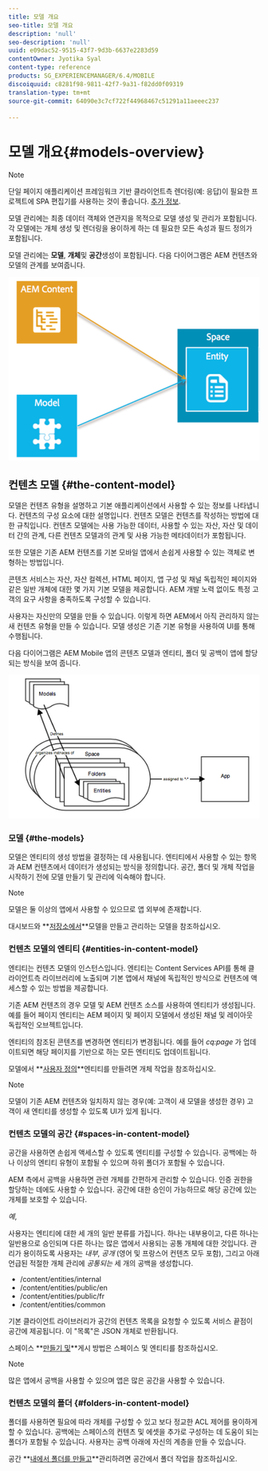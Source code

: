 ```yaml
---
title: 모델 개요
seo-title: 모델 개요
description: 'null'
seo-description: 'null'
uuid: e09dac52-9515-43f7-9d3b-6637e2283d59
contentOwner: Jyotika Syal
content-type: reference
products: SG_EXPERIENCEMANAGER/6.4/MOBILE
discoiquuid: c8281f98-9811-42f7-9a31-f82dd0f09319
translation-type: tm+mt
source-git-commit: 64090e3c7cf722f44968467c51291a11aeeec237

---
```



# 모델 개요{#models-overview}

>[!NOTE]
>
>단일 페이지 애플리케이션 프레임워크 기반 클라이언트측 렌더링(예: 응답)이 필요한 프로젝트에 SPA 편집기를 사용하는 것이 좋습니다. [추가 정보](/help/sites-developing/spa-overview.md).

모델 관리에는 최종 데이터 객체와 연관지을 목적으로 모델 생성 및 관리가 포함됩니다. 각 모델에는 개체 생성 및 렌더링을 용이하게 하는 데 필요한 모든 속성과 필드 정의가 포함됩니다.

모델 관리에는 **모델**, **개체**&#x200B;및 **공간**&#x200B;생성이 포함됩니다. 다음 다이어그램은 AEM 컨텐츠와 모델의 관계를 보여줍니다.

![chlimage_1-81](assets/chlimage_1-81.png)

## 컨텐츠 모델 {#the-content-model}

모델은 컨텐츠 유형을 설명하고 기본 애플리케이션에서 사용할 수 있는 정보를 나타냅니다. 컨텐츠의 구성 요소에 대한 설명입니다. 컨텐츠 모델은 컨텐츠를 작성하는 방법에 대한 규칙입니다. 컨텐츠 모델에는 사용 가능한 데이터, 사용할 수 있는 자산, 자산 및 데이터 간의 관계, 다른 컨텐츠 모델과의 관계 및 사용 가능한 메타데이터가 포함됩니다.

또한 모델은 기존 AEM 컨텐츠를 기본 모바일 앱에서 손쉽게 사용할 수 있는 객체로 변형하는 방법입니다.

콘텐츠 서비스는 자산, 자산 컬렉션, HTML 페이지, 앱 구성 및 채널 독립적인 페이지와 같은 일반 개체에 대한 몇 가지 기본 모델을 제공합니다. AEM 개발 노력 없이도 특정 고객의 요구 사항을 충족하도록 구성할 수 있습니다.

사용자는 자신만의 모델을 만들 수 있습니다. 이렇게 하면 AEM에서 아직 관리하지 않는 새 컨텐츠 유형을 만들 수 있습니다. 모델 생성은 기존 기본 유형을 사용하여 UI를 통해 수행됩니다.

다음 다이어그램은 AEM Mobile 앱의 콘텐츠 모델과 엔티티, 폴더 및 공백이 앱에 할당되는 방식을 보여 줍니다.

![chlimage_1-82](assets/chlimage_1-82.png)

### 모델 {#the-models}

모델은 엔티티의 생성 방법을 결정하는 데 사용됩니다. 엔티티에서 사용할 수 있는 항목과 AEM 컨텐츠에서 데이터가 생성되는 방식을 정의합니다. 공간, 폴더 및 개체 작업을 시작하기 전에 모델 만들기 및 관리에 익숙해야 합니다.

>[!NOTE]
>
>모델은 둘 이상의 앱에서 사용할 수 있으므로 앱 외부에 존재합니다.


대시보드와 **[저장소에서](/help/mobile/administer-mobile-apps.md)**모델을 만들고 관리하는 모델을 참조하십시오.

### 컨텐츠 모델의 엔티티 {#entities-in-content-model}

엔티티는 컨텐츠 모델의 인스턴스입니다. 엔티티는 Content Services API를 통해 클라이언트측 라이브러리에 노출되며 기본 앱에서 채널에 독립적인 방식으로 컨텐츠에 액세스할 수 있는 방법을 제공합니다.

기존 AEM 컨텐츠의 경우 모델 및 AEM 컨텐츠 소스를 사용하여 엔티티가 생성됩니다. 예를 들어 페이지 엔티티는 AEM 페이지 및 페이지 모델에서 생성된 채널 및 레이아웃 독립적인 오브젝트입니다.

엔티티의 참조된 콘텐츠를 변경하면 엔티티가 변경됩니다. 예를 들어 *cq:page* 가 업데이트되면 해당 페이지를 기반으로 하는 모든 엔티티도 업데이트됩니다.

모델에서 **[사용자 정의](/help/mobile/spaces-and-entities.md)**엔티티를 만들려면 개체 작업을 참조하십시오.

>[!NOTE]
>
>모델이 기존 AEM 컨텐츠와 일치하지 않는 경우(예: 고객이 새 모델을 생성한 경우) 고객이 새 엔티티를 생성할 수 있도록 UI가 있게 됩니다.


### 컨텐츠 모델의 공간 {#spaces-in-content-model}

공간을 사용하면 손쉽게 액세스할 수 있도록 엔티티를 구성할 수 있습니다. 공백에는 하나 이상의 엔티티 유형이 포함될 수 있으며 하위 폴더가 포함될 수 있습니다.

AEM 측에서 공백을 사용하면 관련 개체를 간편하게 관리할 수 있습니다. 인증 권한을 할당하는 데에도 사용할 수 있습니다. 공간에 대한 승인이 가능하므로 해당 공간에 있는 개체를 보호할 수 있습니다.

*예*,

사용자는 엔티티에 대한 세 개의 일반 분류를 가집니다. 하나는 내부용이고, 다른 하나는 일반용으로 승인되며 다른 하나는 많은 앱에서 사용되는 공통 개체에 대한 것입니다. 관리가 용이하도록 사용자는 *내부*, *공개* (영어 및 프랑스어 컨텐츠 모두 포함), 그리고 아래 언급된 적절한 개체 관리에 *공통되는* 세 개의 공백을 생성합니다.

* /content/entities/internal
* /content/entities/public/en
* /content/entities/public/fr
* /content/entities/common

기본 클라이언트 라이브러리가 공간의 컨텐츠 목록을 요청할 수 있도록 서비스 끝점이 공간에 제공됩니다. 이 &quot;목록&quot;은 JSON 개체로 반환됩니다.

스페이스 **[만들기 및](/help/mobile/spaces-and-entities.md)**게시 방법은 스페이스 및 엔티티를 참조하십시오.

>[!NOTE]
>
>많은 앱에서 공백을 사용할 수 있으며 앱은 많은 공간을 사용할 수 있습니다.

### 컨텐츠 모델의 폴더 {#folders-in-content-model}

폴더를 사용하면 필요에 따라 개체를 구성할 수 있고 보다 정교한 ACL 제어를 용이하게 할 수 있습니다. 공백에는 스페이스의 컨텐츠 및 에셋을 추가로 구성하는 데 도움이 되는 폴더가 포함될 수 있습니다. 사용자는 공백 아래에 자신의 계층을 만들 수 있습니다.

공간 **[내에서 폴더를 만들고](/help/mobile/spaces-and-entities.md)**관리하려면 공간에서 폴더 작업을 참조하십시오.
